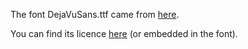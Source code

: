The font DejaVuSans.ttf came from [here](https://dejavu-fonts.github.io/).

You can find its licence [here](https://dejavu-fonts.github.io/License.html) (or embedded in the font).


